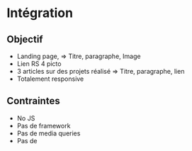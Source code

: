 # Intégration

## Objectif

- Landing page, => Titre, paragraphe, Image
- Lien RS 4 picto
- 3 articles sur des projets réalisé => Titre, paragraphe, lien
- Totalement responsive


## Contraintes

- No JS
- Pas de framework
- Pas de media queries
- Pas de <div>